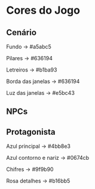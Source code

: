 # Cores do Jogo

## Cenário

Fundo -> #a5abc5

Pilares -> #636194

Letreiros -> #b1ba93

Borda das janelas -> #636194

Luz das janelas -> #e5bc43

## NPCs



## Protagonista

Azul principal -> #4bb8e3

Azul contorno e nariz -> #0674cb

Chifres -> #9f9b90

Rosa detalhes -> #b16bb5
